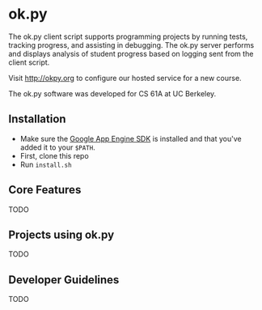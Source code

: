 ok.py
=====

The ok.py client script supports programming projects by running tests, tracking
progress, and assisting in debugging. The ok.py server performs and displays
analysis of student progress based on logging sent from the client script. 

Visit http://okpy.org to configure our hosted service for a new course. 

The ok.py software was developed for CS 61A at UC Berkeley.

Installation
-------------
* Make sure the [Google App Engine SDK](https://developers.google.com/appengine/downloads) is installed and that you've added it to your `$PATH`.
* First, clone this repo
* Run `install.sh`

Core Features
-------------

TODO

Projects using ok.py
--------------------

TODO

Developer Guidelines
--------------------

TODO
